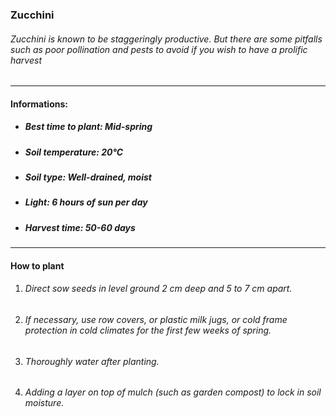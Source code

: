 ### Zucchini

###### Zucchini is known to be staggeringly productive. But there are some pitfalls such as poor pollination and pests to avoid if you wish to have a prolific harvest

---

#### Informations:

- ##### Best time to plant: Mid-spring
- ##### Soil temperature: 20°C
- ##### Soil type: Well-drained, moist
- ##### Light: 6 hours of sun per day
- ##### Harvest time: 50-60 days

---

#### How to plant

1. ###### Direct sow seeds  in level ground 2 cm deep and 5 to 7 cm apart.
2. ###### If necessary, use row covers, or plastic milk jugs, or cold frame protection in cold climates for the first few weeks of spring.
3. ###### Thoroughly water after planting.
4. ###### Adding a layer on top of mulch (such as garden compost) to lock in soil moisture.